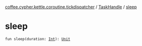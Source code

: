 [coffee.cypher.kettle.coroutine.tickdispatcher](../index.md) / [TaskHandle](index.md) / [sleep](./sleep.md)

# sleep

`fun sleep(duration: `[`Int`](https://kotlinlang.org/api/latest/jvm/stdlib/kotlin/-int/index.html)`): `[`Unit`](https://kotlinlang.org/api/latest/jvm/stdlib/kotlin/-unit/index.html)